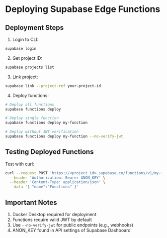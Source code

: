 # Deploying Supabase Edge Functions

## Deployment Steps

1. Login to CLI:
```bash
supabase login
```

2. Get project ID:
```bash
supabase projects list
```

3. Link project:
```bash
supabase link --project-ref your-project-id
```

4. Deploy functions:
```bash
# Deploy all functions
supabase functions deploy

# Deploy single function
supabase functions deploy my-function

# Deploy without JWT verification
supabase functions deploy my-function --no-verify-jwt
```

## Testing Deployed Functions

Test with curl:
```bash
curl --request POST 'https://<project_id>.supabase.co/functions/v1/my-function' \
  --header 'Authorization: Bearer ANON_KEY' \
  --header 'Content-Type: application/json' \
  --data '{ "name":"Functions" }'
```

## Important Notes

1. Docker Desktop required for deployment
2. Functions require valid JWT by default
3. Use `--no-verify-jwt` for public endpoints (e.g., webhooks)
4. ANON_KEY found in API settings of Supabase Dashboard
